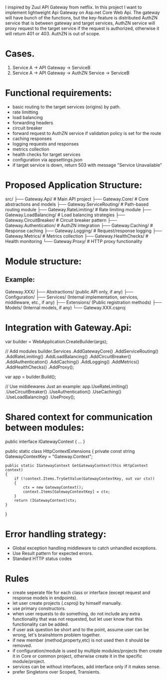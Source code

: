 ﻿I inspired by Zuul API Gateway from netflix.
In this project I want to implement lightweight Api Gateway on Asp.net Core Web Api.
The gateway will have bunch of the functions, but the key-feature is distributed AuthZN service that is between gateway and target services, AuthZN service will proxy request to the target service if the request is authorized, otherwise it will return 401 or 403.
AuthZN is out of scope.

# Cases.

1. Service A -> API Gateway -> ServiceB
2. Service A -> API Gateway -> AuthZN Service -> ServiceB

# Functional requirements:

- basic routing to the target services (origins) by path.
- rate limitting
- load balancing
- forwarding headers
- circuit breaker
- forward request to AuthZN service if validation policy is set for the route
- caching responses
- logging requests and responses
- metrics collection
- health checks for target services
- configuration via appsettings.json
- if target service is down, return 503 with message "Service Unavailable"

# Proposed Application Structure:

src/
├── Gateway.Api/ # Main API project
├── Gateway.Core/ # Core abstractions and models
├── Gateway.ServiceRouting/ # Path-based routing module
├── Gateway.RateLimiting/ # Rate limiting module
├── Gateway.LoadBalancing/ # Load balancing strategies
├── Gateway.CircuitBreaker/ # Circuit breaker pattern
├── Gateway.Authentication/ # AuthZN integration
├── Gateway.Caching/ # Response caching
├── Gateway.Logging/ # Request/response logging
├── Gateway.Metrics/ # Metrics collection
├── Gateway.HealthChecks/ # Health monitoring
└── Gateway.Proxy/ # HTTP proxy functionality

# Module structure:

## Example:

Gateway.XXX/
├── Abstractions/ (public API only, if any)
├── Configuration/
├── Services/ (Internal implementation, services, middleware, etc., if any)
├── Extensions/ (Public registration methods)
├── Models/ (Internal models, if any)
└── Gateway.XXX.csproj

# Integration with Gateway.Api:

var builder = WebApplication.CreateBuilder(args);

// Add modules
builder.Services
.AddGatewayCore()
.AddServiceRouting()
.AddRateLimiting()
.AddLoadBalancing()
.AddCircuitBreaker()
.AddAuthentication()
.AddCaching()
.AddLogging()
.AddMetrics()
.AddHealthChecks()
.AddProxy();

var app = builder.Build();

// Use middlewares
Just an example:
app.UseRateLimiting()
.UseCircuitBreaker()
.UseAuthentication()
.UseCaching()
.UseLoadBalancing()
.UseProxy();

# Shared context for communication between modules:

public interface IGatewayContext
{
...
}

public static class HttpContextExtensions
{
private const string GatewayContextKey = "Gateway.Context";

    public static IGatewayContext GetGatewayContext(this HttpContext context)
    {
        if (!context.Items.TryGetValue(GatewayContextKey, out var ctx))
        {
            ctx = new GatewayContext();
            context.Items[GatewayContextKey] = ctx;
        }
        return (IGatewayContext)ctx;
    }

}

# Error handling strategy:

- Global exception handling middleware to catch unhandled exceptions.
- Use Result<T> pattern for expected errors.
- Standard HTTP status codes

# Rules

- create seperate file for each class or interface (except request and response models in endpoints).
- let user create projects (.csproj) by himself manually.
- use primary constructors.
- when user requests to do something, do not include any extra functionality that was not requested, but let user know that this functionality can be added.
- if user ask question be short and to the point, assume user can be wrong, let's brainshtorm problem together.
- if new member (method,property,etc) is not used then it should be removed.
- if configuration/module is used by multiple modules/projects then create it in Core or common project, otherwise create it in the specific module/project.
- services can be without interfaces, add interface only if it makes sense.
- prefer Singletons over Scoped, Transients.
